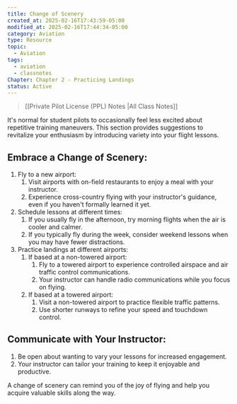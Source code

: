 ```yaml
---
title: Change of Scenery
created_at: 2025-02-16T17:43:59-05:00
modified_at: 2025-02-16T17:44:34-05:00
category: Aviation
type: Resource
topic:
  - Aviation
tags:
  - aviation
  - classnotes
Chapter: Chapter 2 - Practicing Landings
status: Active
---
```

>[[Private Pilot License (PPL) Notes |All Class Notes]]

It's normal for student pilots to occasionally feel less excited about repetitive training maneuvers. This section provides suggestions to revitalize your enthusiasm by introducing variety into your flight lessons.

## Embrace a Change of Scenery:

1. Fly to a new airport:
    1. Visit airports with on-field restaurants to enjoy a meal with your instructor.
    2. Experience cross-country flying with your instructor's guidance, even if you haven't formally learned it yet.
2. Schedule lessons at different times:
    1. If you usually fly in the afternoon, try morning flights when the air is cooler and calmer.
    2. If you typically fly during the week, consider weekend lessons when you may have fewer distractions.
3. Practice landings at different airports:
    1. If based at a non-towered airport:
        1. Fly to a towered airport to experience controlled airspace and air traffic control communications.
        2. Your instructor can handle radio communications while you focus on flying.
    2. If based at a towered airport:
        1. Visit a non-towered airport to practice flexible traffic patterns.
        2. Use shorter runways to refine your speed and touchdown control.

## Communicate with Your Instructor:

1. Be open about wanting to vary your lessons for increased engagement.
2. Your instructor can tailor your training to keep it enjoyable and productive.

A change of scenery can remind you of the joy of flying and help you acquire valuable skills along the way.